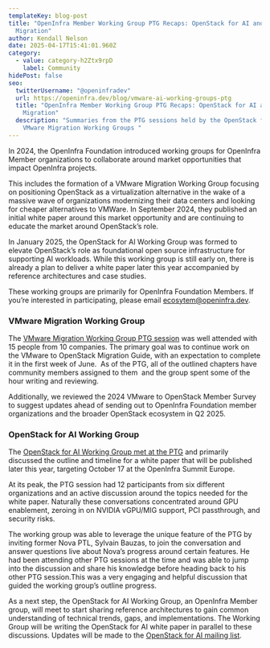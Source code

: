 ```yaml
---
templateKey: blog-post
title: "OpenInfra Member Working Group PTG Recaps: OpenStack for AI and VMware
  Migration"
author: Kendall Nelson
date: 2025-04-17T15:41:01.960Z
category:
  - value: category-h2Ztx9rpD
    label: Community
hidePost: false
seo:
  twitterUsername: "@openinfradev"
  url: https://openinfra.dev/blog/vmware-ai-working-groups-ptg
  title: "OpenInfra Member Working Group PTG Recaps: OpenStack for AI and VMware
    Migration"
  description: "Summaries from the PTG sessions held by the OpenStack for AI and
    VMware Migration Working Groups "
---
```

In 2024, the OpenInfra Foundation introduced working groups for OpenInfra Member organizations to collaborate around market opportunities that impact OpenInfra projects. 

This includes the formation of a VMware Migration Working Group focusing on positioning OpenStack as a virtualization alternative in the wake of a massive wave of organizations modernizing their data centers and looking for cheaper alternatives to VMWare. In September 2024, they published an initial white paper around this market opportunity and are continuing to educate the market around OpenStack’s role. 

In January 2025, the OpenStack for AI Working Group was formed to elevate OpenStack’s role as foundational open source infrastructure for supporting AI workloads. While this working group is still early on, there is already a plan to deliver a white paper later this year accompanied by reference architectures and case studies. 

These working groups are primarily for OpenInfra Foundation Members. If you’re interested in participating, please email [ecosytem@openinfra.dev](mailto:ecosytem@openinfra.dev). 

### VMware Migration Working Group

The [VMware Migration Working Group PTG session](https://etherpad.opendev.org/p/apr2025-ptg-vm-wg) was well attended with 15 people from 10 companies. The primary goal was to continue work on the VMware to OpenStack Migration Guide, with an expectation to complete it in the first week of June.  As of the PTG, all of the outlined chapters have community members assigned to them  and the group spent some of the hour writing and reviewing.

Additionally, we reviewed the 2024 VMware to OpenStack Member Survey to suggest updates ahead of sending out to OpenInfra Foundation member organizations and the broader OpenStack ecosystem in Q2 2025. 

### OpenStack for AI Working Group

The [OpenStack for AI Working Group met at the PTG](https://etherpad.opendev.org/p/apr2025-ptg-os-ai) and primarily discussed the outline and timeline for a white paper that will be published later this year, targeting October 17 at the OpenInfra Summit Europe. 

At its peak, the PTG session had 12 participants from six different organizations and an active discussion around the topics needed for the white paper. Naturally these conversations concentrated around GPU enablement, zeroing in on NVIDIA vGPU/MIG support, PCI passthrough, and security risks. 

The working group was able to leverage the unique feature of the PTG by inviting former Nova PTL, Sylvain Bauzas, to join the conversation and answer questions live about Nova’s progress around certain features. He had been attending other PTG sessions at the time and was able to jump into the discussion and share his knowledge before heading back to his other PTG session.This was a very engaging and helpful discussion that guided the working group’s outline progress. 

As a next step, the OpenStack for AI Working Group, an OpenInfra Member group, will meet to start sharing reference architectures to gain common understanding of technical trends, gaps, and implementations. The Working Group will be writing the OpenStack for AI white paper in parallel to these discussions. Updates will be made to the [OpenStack for AI mailing list](https://lists.openinfra.org/mailman3/lists/ai-openstack-wg.lists.openinfra.org/).